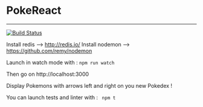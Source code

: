 # PokeReact
___
[![Build Status](https://semaphoreci.com/api/v1/zgababa/pokereact/branches/master/badge.svg)](https://semaphoreci.com/zgababa/pokereact)


Install redis --> http://redis.io/
Install nodemon --> https://github.com/remy/nodemon

Launch in watch mode with :
``npm run watch``

Then go on http://localhost:3000

Display Pokemons with arrows left and right on you new Pokedex !

You can launch tests and linter with :
``` npm t```
